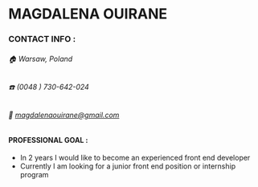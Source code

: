  # MAGDALENA OUIRANE 
 
 ### CONTACT INFO :
 
 
###### :house:  Warsaw, Poland 
###### :phone: (0048 ) 730-642-024  
###### :e-mail: magdalenaouirane@gmail.com   


#### PROFESSIONAL GOAL :
- In 2 years I would like to become an experienced front end developer
- Currently I am looking for a junior front end position or internship program


